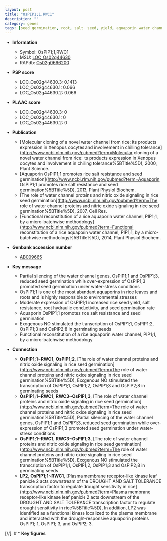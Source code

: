 ```yaml
---
layout: post
title: "OsPIP1;1,RWC1"
description: ""
category: genes
tags: [seed germination, root, salt, seed, yield, aquaporin water channel]
---
```


* **Information**  
    + Symbol: OsPIP1;1,RWC1  
    + MSU: [LOC_Os02g44630](http://rice.plantbiology.msu.edu/cgi-bin/ORF_infopage.cgi?orf=LOC_Os02g44630)  
    + RAPdb: [Os02g0666200](http://rapdb.dna.affrc.go.jp/viewer/gbrowse_details/irgsp1?name=Os02g0666200)  

* **PSP score**  
    + LOC_Os02g44630.3: 0.1413 
    + LOC_Os02g44630.1: 0.066 
    + LOC_Os02g44630.2: 0.066 

* **PLAAC score**  
    + LOC_Os02g44630.3: 0 
    + LOC_Os02g44630.1: 0 
    + LOC_Os02g44630.2: 0 

* **Publication**  
    + [Molecular cloning of a novel water channel from rice: its products expression in Xenopus oocytes and involvement in chilling tolerance](http://www.ncbi.nlm.nih.gov/pubmed?term=Molecular cloning of a novel water channel from rice: its products expression in Xenopus oocytes and involvement in chilling tolerance%5BTitle%5D), 2000, Plant Science.
    + [Aquaporin OsPIP1;1 promotes rice salt resistance and seed germination](http://www.ncbi.nlm.nih.gov/pubmed?term=Aquaporin OsPIP1;1 promotes rice salt resistance and seed germination%5BTitle%5D), 2013, Plant Physiol Biochem.
    + [The role of water channel proteins and nitric oxide signaling in rice seed germination](http://www.ncbi.nlm.nih.gov/pubmed?term=The role of water channel proteins and nitric oxide signaling in rice seed germination%5BTitle%5D), 2007, Cell Res.
    + [Functional reconstitution of a rice aquaporin water channel, PIP1;1, by a micro-batchwise methodology](http://www.ncbi.nlm.nih.gov/pubmed?term=Functional reconstitution of a rice aquaporin water channel, PIP1;1, by a micro-batchwise methodology%5BTitle%5D), 2014, Plant Physiol Biochem.

* **Genbank accession number**  
    + [AB009665](http://www.ncbi.nlm.nih.gov/nuccore/AB009665)

* **Key message**  
    + Partial silencing of the water channel genes, OsPIP1;1 and OsPIP1;3, reduced seed germination while over-expression of OsPIP1;3 promoted seed germination under water-stress conditions
    + OsPIP1;1 is one of the most abundant aquaporins in rice leaves and roots and is highly responsible to environmental stresses
    + Moderate expression of OsPIP1;1 increased rice seed yield, salt resistance, root hydraulic conductivity, and seed germination rate
    + Aquaporin OsPIP1;1 promotes rice salt resistance and seed germination
    + Exogenous NO stimulated the transcription of OsPIP1;1, OsPIP1;2, OsPIP1;3 and OsPIP2;8 in germinating seeds
    + Functional reconstitution of a rice aquaporin water channel, PIP1;1, by a micro-batchwise methodology

* **Connection**  
    + __OsPIP1;1~RWC1__, __OsPIP1;2__, [The role of water channel proteins and nitric oxide signaling in rice seed germination](http://www.ncbi.nlm.nih.gov/pubmed?term=The role of water channel proteins and nitric oxide signaling in rice seed germination%5BTitle%5D), Exogenous NO stimulated the transcription of OsPIP1;1, OsPIP1;2, OsPIP1;3 and OsPIP2;8 in germinating seeds
    + __OsPIP1;1~RWC1__, __RWC3~OsPIP1;3__, [The role of water channel proteins and nitric oxide signaling in rice seed germination](http://www.ncbi.nlm.nih.gov/pubmed?term=The role of water channel proteins and nitric oxide signaling in rice seed germination%5BTitle%5D), Partial silencing of the water channel genes, OsPIP1;1 and OsPIP1;3, reduced seed germination while over-expression of OsPIP1;3 promoted seed germination under water-stress conditions
    + __OsPIP1;1~RWC1__, __RWC3~OsPIP1;3__, [The role of water channel proteins and nitric oxide signaling in rice seed germination](http://www.ncbi.nlm.nih.gov/pubmed?term=The role of water channel proteins and nitric oxide signaling in rice seed germination%5BTitle%5D), Exogenous NO stimulated the transcription of OsPIP1;1, OsPIP1;2, OsPIP1;3 and OsPIP2;8 in germinating seeds
    + __LP2__, __OsPIP1;1~RWC1__, [Plasma membrane receptor-like kinase leaf panicle 2 acts downstream of the DROUGHT AND SALT TOLERANCE transcription factor to regulate drought sensitivity in rice](http://www.ncbi.nlm.nih.gov/pubmed?term=Plasma membrane receptor-like kinase leaf panicle 2 acts downstream of the DROUGHT AND SALT TOLERANCE transcription factor to regulate drought sensitivity in rice%5BTitle%5D), In addition, LP2 was identified as a functional kinase localized to the plasma membrane and interacted with the drought-responsive aquaporin proteins OsPIP1; 1, OsPIP1; 3, and OsPIP2; 3.

[//]: # * **Key figures**  


